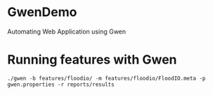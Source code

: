 # GwenDemo
Automating Web Application using Gwen 

# Running features with Gwen
<code>./gwen -b features/floodio/ -m features/floodio/FloodIO.meta -p gwen.properties -r reports/results</code>
